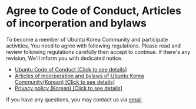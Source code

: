 # Agree to Code of Conduct, Articles of incorperation and bylaws

To become a member of Ubuntu Korea Community and participate activities, You need to agree with following regulations.
Please read and review following regulations carefully then accept to continue. 
If there's any revision, We'll inform you with dedicated notice.

- [Ubuntu Code of Conduct [Click to see details]](https://ubuntu.com/community/governance/code-of-conduct)
- [Articles of incorperation and bylaws of Ubuntu Korea Community(Korean) [Click to see details]](https://disclosures.ubuntu-kr.org/legal/)
- [Privacy policy (Korean) [Click to see details]](https://disclosures.ubuntu-kr.org/privacy-policy/)

If you have any questions, you may contact us via [email](mailto:contact@ubuntu-kr.org).